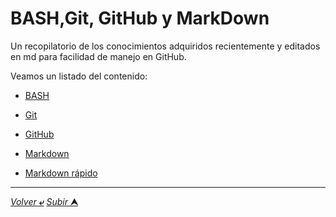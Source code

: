 # BASH,Git, GitHub y MarkDown
Un recopilatorio de los conocimientos adquiridos recientemente y editados en md para facilidad de manejo en GitHub.

Veamos un listado del contenido:

* [BASH](/BASH/README.md "Veamos BASH de Git")
* [Git](/Git/README.md "Revisemos Git")
* [GitHub](/GitHub/README.md "Revisemos GitHub")
* [Markdown](/MarkDown/README.md "Revisemos Markdown")


* [Markdown rápido](/MarkdownRapido.md "Dale un vistazo rápido al como se hizo todo esto")

---
[*Volver* **&ldca;**](README.md "Ir a Readme") [*Subir* **&#11165;**](# "Ir al título")
